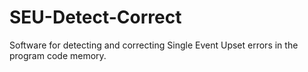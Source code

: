 # SEU-Detect-Correct
Software for detecting and correcting Single Event Upset errors in the program code memory.
